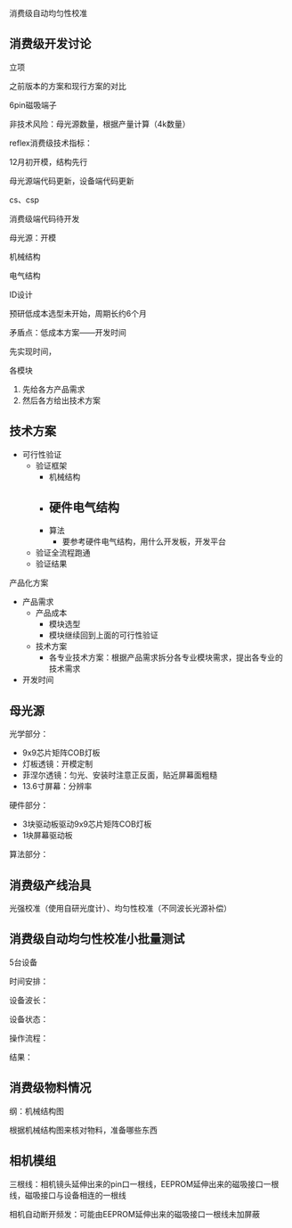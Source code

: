 消费级自动均匀性校准

## 消费级开发讨论

立项

之前版本的方案和现行方案的对比

6pin磁吸端子

非技术风险：母光源数量，根据产量计算（4k数量）

reflex消费级技术指标：

12月初开模，结构先行

母光源端代码更新，设备端代码更新

cs、csp

消费级端代码待开发

母光源：开模

机械结构

电气结构

ID设计

预研低成本选型未开始，周期长约6个月

矛盾点：低成本方案——开发时间

先实现时间，

各模块

1. 先给各方产品需求
2. 然后各方给出技术方案





## 技术方案

- 可行性验证
  - 验证框架
    - 机械结构
    - 硬件电气结构
      - 
    - 算法
      - 要参考硬件电气结构，用什么开发板，开发平台
  - 验证全流程跑通
  - 验证结果

产品化方案

- 产品需求
  - 产品成本
    - 模块选型
    - 模块继续回到上面的可行性验证
  - 技术方案
    - 各专业技术方案：根据产品需求拆分各专业模块需求，提出各专业的技术需求
- 开发时间





## 母光源

光学部分：

- 9x9芯片矩阵COB灯板
- 灯板透镜：开模定制
- 菲涅尔透镜：匀光、安装时注意正反面，贴近屏幕面粗糙
- 13.6寸屏幕：分辨率

硬件部分：

- 3块驱动板驱动9x9芯片矩阵COB灯板
- 1块屏幕驱动板

算法部分：



## 消费级产线治具

光强校准（使用自研光度计）、均匀性校准（不同波长光源补偿）



## 消费级自动均匀性校准小批量测试

5台设备

时间安排：

设备波长：

设备状态：

操作流程：

结果：



## 消费级物料情况

纲：机械结构图

根据机械结构图来核对物料，准备哪些东西





## 相机模组

三根线：相机镜头延伸出来的pin口一根线，EEPROM延伸出来的磁吸接口一根线，磁吸接口与设备相连的一根线

相机自动断开频发：可能由EEPROM延伸出来的磁吸接口一根线未加屏蔽





